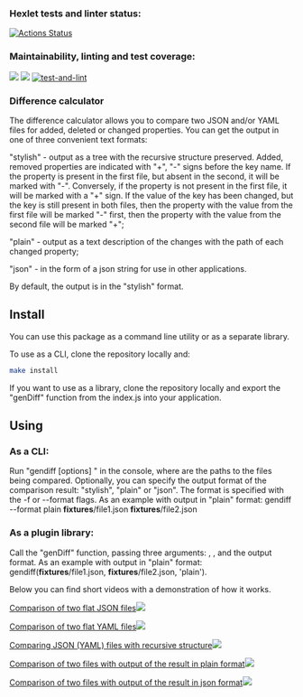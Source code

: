 ### Hexlet tests and linter status:
[![Actions Status](https://github.com/Kwenoth/frontend-project-lvl2/workflows/hexlet-check/badge.svg)](https://github.com/Kwenoth/frontend-project-lvl2/actions)

### Maintainability, linting and test coverage:
<a href="https://codeclimate.com/github/Kwenoth/frontend-project-lvl2/maintainability"><img src="https://api.codeclimate.com/v1/badges/477173fd1733828fea1d/maintainability" /></a> <a href="https://codeclimate.com/github/Kwenoth/frontend-project-lvl2/test_coverage"><img src="https://api.codeclimate.com/v1/badges/477173fd1733828fea1d/test_coverage" /></a> [![test-and-lint](https://github.com/Kwenoth/frontend-project-lvl2/actions/workflows/test-and-lint.yml/badge.svg)](https://github.com/Kwenoth/frontend-project-lvl2/actions/workflows/test-and-lint.yml)

### Difference calculator

The difference calculator allows you to compare two JSON and/or YAML files for added, deleted or changed properties. You can get the output in one of three convenient text formats:

"stylish" - output as a tree with the recursive structure preserved. Added, removed properties are indicated with "+", "-" signs before the key name. If the property is present in the first file, but absent in the second, it will be marked with "-". Conversely, if the property is not present in the first file, it will be marked with a "+" sign.  If the value of the key has been changed, but the key is still present in both files, then the property with the value from the first file will be marked "-" first, then the property with the value from the second file will be marked "+";

"plain" - output as a text description of the changes with the path of each changed property;

"json" - in the form of a json string for use in other applications.

By default, the output is in the "stylish" format.

## Install

You can use this package as a command line utility or as a separate library.

To use as a CLI, clone the repository locally and:

```sh
make install
```

If you want to use as a library, clone the repository locally and export the "genDiff" function from the index.js into your application.

## Using

### As a CLI:

Run "gendiff [options] <filepath1> <filepath2>" in the console, where <filepath1> <filepath2> are the paths to the files being compared. Optionally, you can specify the output format of the comparison result: "stylish", "plain" or "json". The format is specified with the -f or --format flags.
As an example with output in "plain" format:
gendiff --format plain __fixtures__/file1.json __fixtures__/file2.json

### As a plugin library:

Call the "genDiff" function, passing three arguments: <filepath1>, <filepath2>, and the output format.
As an example with output in "plain" format:
 gendiff(__fixtures__/file1.json, __fixtures__/file2.json, 'plain').

Below you can find short videos with a demonstration of how it works.

<a href="https://asciinema.org/a/514628" target="_blank">Comparison of two flat JSON files<img src="https://asciinema.org/a/514628.svg" /></a>

<a href="https://asciinema.org/a/515235" target="_blank">Comparison of two flat YAML files<img src="https://asciinema.org/a/515235.svg" /></a>

<a href="https://asciinema.org/a/516195" target="_blank">Comparing JSON (YAML) files with recursive structure<img src="https://asciinema.org/a/516195.svg" /></a>

<a href="https://asciinema.org/a/516873" target="_blank">Comparison of two files with output of the result in plain format<img src="https://asciinema.org/a/516873.svg" /></a>

<a href="https://asciinema.org/a/516905" target="_blank">Comparison of two files with output of the result in json format<img src="https://asciinema.org/a/516905.svg" /></a>

